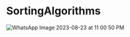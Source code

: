 # SortingAlgorithms
![WhatsApp Image 2023-08-23 at 11 00 50 PM](https://github.com/akhil-267/SortingAlgorithms/assets/116968146/bbd677c5-dec4-4ae6-a3fc-f393419bd111)


